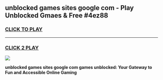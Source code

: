 
## unblocked games sites google com - Play Unblocked Gmaes & Free #4ez88
<h3>
<a href="https://news.freeplayer.one?title=unblocked_games_sites_google_com&ref=03M">CLICK TO PLAY</a></h3>
<hr>

<h3>
<a href="https://news.freeplayer.one?title=unblocked_games_sites_google_com&ref=03M">CLICK 2 PLAY</a>
  
</h3>

<a href="https://news.freeplayer.one?title=unblocked_games_sites_google_com&ref=03M"><img src="https://clearcache.store/games.png"></a>


**unblocked games sites google com games unblocked: Your Gateway to Fun and Accessible Online Gaming**
